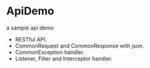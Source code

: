 # ApiDemo
a sample api demo

- RESTful API.
- CommonRequest and CommonResponse with json.
- CommonException handler.
- Listener, Filter and Interceptor handler.
